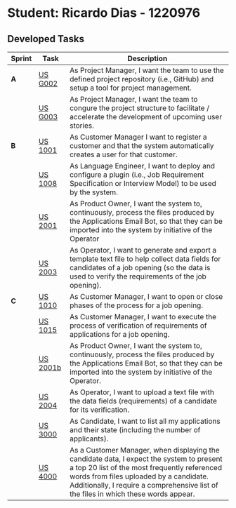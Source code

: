 # Student: Ricardo Dias - 1220976
## Developed Tasks

| Sprint | Task                                      | Description                                                                                                                                                                                                                                                                |
|--------|-------------------------------------------|----------------------------------------------------------------------------------------------------------------------------------------------------------------------------------------------------------------------------------------------------------------------------|
| **A**  | [US G002](../sprinta/us_G002/readme.md)   | As Project Manager, I want the team to use the defined project repository (i.e., GitHub) and setup a tool for project management.                                                                                                                                          |
|        | [US G003](../sprinta/us_G003/readme.md)   | As Project Manager, I want the team to congure the project structure to facilitate / accelerate the development of upcoming user stories.                                                                                                                                  |
| **B**  | [US 1001](../sprintb/us_1001/readme.md)   | As Customer Manager I want to register a customer and that the system automatically creates a user for that customer.                                                                                                                                                      |
|        | [US 1008](../sprintb/us_1008/readme.md)   | As Language Engineer, I want to deploy and configure a plugin (i.e., Job Requirement Specification or Interview Model) to be used by the system.                                                                                                                           |
|        | [US 2001](../sprintb/us_2001/readme.md)   | As Product Owner, I want the system to, continuously, process the files produced by the Applications Email Bot, so that they can be imported into the system by initiative of the Operator                                                                                 |
|        | [US 2003](../sprintb/us_2003/readme.md)   | As Operator, I want to generate and export a template text file to help collect data fields for candidates of a job opening (so the data is used to verify the requirements of the job opening).                                                                           |
| **C**  | [US 1010](../sprintc/us_1010/readme.md)   | As Customer Manager, I want to open or close phases of the process for a job opening.                                                                                                                                                                                      |                                        |                                                                                                                                                                                                  |
|        | [US 1015](../sprintc/us_1015/readme.md)   | As Customer Manager, I want to execute the process of verification of requirements of applications for a job opening.                                                                                                                                                      |
|        | [US 2001b](../sprintc/us_2001b/readme.md) | As Product Owner, I want the system to, continuously, process the files produced by the Applications Email Bot, so that they can be imported into the system by initiative of the Operator.                                                                                |
|        | [US 2004](../sprintc/us_2004/readme.md)   | As Operator, I want to upload a text file with the data fields (requirements) of a candidate for its verification.                                                                                                                                                         |
|        | [US 3000](../sprintc/us_3000/readme.md)   | As Candidate, I want to list all my applications and their state (including the number of applicants).                                                                                                                                                                     |
|        | [US 4000](../sprintc/us_4000/readme.md)   | As a Customer Manager, when displaying the candidate data, I expect the system to present a top 20 list of the most frequently referenced words from files uploaded by a candidate. Additionally, I require a comprehensive list of the files in which these words appear. |
